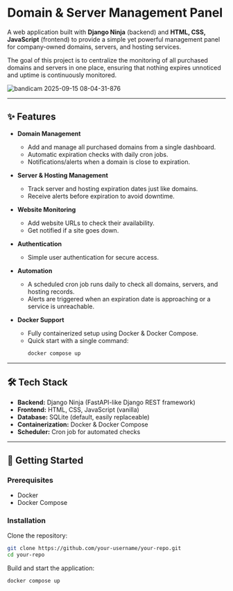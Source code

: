 # Domain & Server Management Panel  

A web application built with **Django Ninja** (backend) and **HTML, CSS, JavaScript** (frontend) to provide a simple yet powerful management panel for company-owned domains, servers, and hosting services.  

The goal of this project is to centralize the monitoring of all purchased domains and servers in one place, ensuring that nothing expires unnoticed and uptime is continuously monitored.  

![bandicam 2025-09-15 08-04-31-876](https://github.com/user-attachments/assets/384955b6-a7ed-47c6-b9a3-32aee48d7b82)

---

## ✨ Features  

- **Domain Management**  
  - Add and manage all purchased domains from a single dashboard.  
  - Automatic expiration checks with daily cron jobs.  
  - Notifications/alerts when a domain is close to expiration.  

- **Server & Hosting Management**  
  - Track server and hosting expiration dates just like domains.  
  - Receive alerts before expiration to avoid downtime.  

- **Website Monitoring**  
  - Add website URLs to check their availability.  
  - Get notified if a site goes down.  

- **Authentication**  
  - Simple user authentication for secure access.  

- **Automation**  
  - A scheduled cron job runs daily to check all domains, servers, and hosting records.  
  - Alerts are triggered when an expiration date is approaching or a service is unreachable.  

- **Docker Support**  
  - Fully containerized setup using Docker & Docker Compose.  
  - Quick start with a single command:  
    ```bash
    docker compose up
    ```

---

## 🛠️ Tech Stack  

- **Backend:** Django Ninja (FastAPI-like Django REST framework)  
- **Frontend:** HTML, CSS, JavaScript (vanilla)  
- **Database:** SQLite (default, easily replaceable)  
- **Containerization:** Docker & Docker Compose  
- **Scheduler:** Cron job for automated checks  

---

## 🚀 Getting Started  

### Prerequisites  
- Docker  
- Docker Compose  

### Installation  
Clone the repository:  
```bash
git clone https://github.com/your-username/your-repo.git
cd your-repo
```
Build and start the application:
```docker
docker compose up
```
